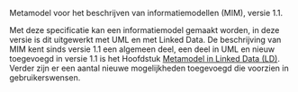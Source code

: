 Metamodel voor het beschrijven van informatiemodellen (MIM), versie 1.1. 

Met deze specificatie kan een informatiemodel gemaakt worden, in deze versie is dit uitgewerkt met UML en met Linked Data.
De beschrijving van MIM kent sinds versie 1.1 een algemeen deel, een deel in UML en nieuw toegevoegd in versie 1.1 is het Hoofdstuk [Metamodel in Linked Data (LD)](#metamodel-in-linked-data-ld). Verder zijn er een aantal nieuwe mogelijkheden toegevoegd die voorzien in gebruikerswensen. 
